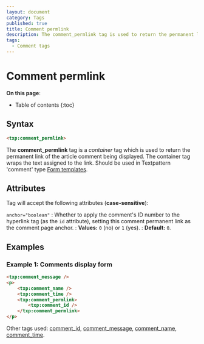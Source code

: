 ```yaml
---
layout: document
category: Tags
published: true
title: Comment permlink
description: The comment_permlink tag is used to return the permanent link of the article comment being displayed.
tags:
  - Comment tags
---
```


# Comment permlink

**On this page**:

* Table of contents
{:toc}

## Syntax

~~~ html
<txp:comment_permlink>
~~~

The **comment_permlink** tag is a *container* tag which is used to return the permanent link of the article comment being displayed. The container tag wraps the text assigned to the link. Should be used in Textpattern 'comment' type [Form templates](/themes/form-templates-explained).

## Attributes

Tag will accept the following attributes (**case-sensitive**):

`anchor="boolean"`
: Whether to apply the comment's ID number to the hyperlink tag (as the `id` attribute), setting this comment permanent link as the comment page anchor.
: **Values:** `0` (no) or `1` (yes).
: **Default:** `0`.

## Examples

### Example 1: Comments display form

~~~ html
<txp:comment_message />
<p>
    <txp:comment_name />
    <txp:comment_time />
    <txp:comment_permlink>
        <txp:comment_id />
    </txp:comment_permlink>
</p>
~~~

Other tags used: [comment_id](/tags/comment_id), [comment_message](/tags/comment_message), [comment_name](/tags/comment_name), [comment_time](/tags/comment_time).
